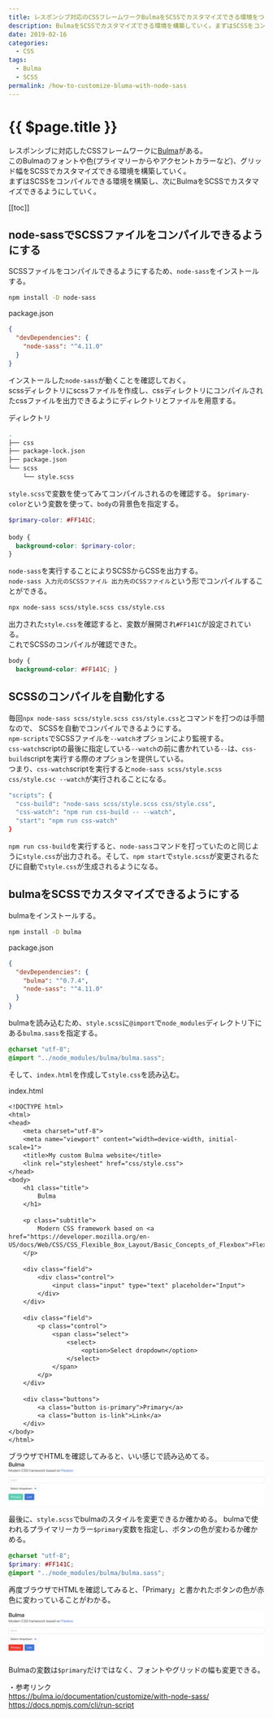 ```yaml
---
title: レスポンシブ対応のCSSフレームワークBulmaをSCSSでカスタマイズできる環境をつくる
description: BulmaをSCSSでカスタマイズできる環境を構築していく。まずはSCSSをコンパイルできるようにする。そして、BulmaをSCSSでカスタマイズできるようにしていく。
date: 2019-02-16
categories:
  - CSS
tags:
  - Bulma
  - SCSS  
permalink: /how-to-customize-bluma-with-node-sass
---
```

# {{ $page.title }}

<PostMeta/>

レスポンシブに対応したCSSフレームワークに[Bulma](https://bulma.io/)がある。  
このBulmaのフォントや色(プライマリーからやアクセントカラーなど)、グリッド幅をSCSSでカスタマイズできる環境を構築していく。  
まずはSCSSをコンパイルできる環境を構築し、次にBulmaをSCSSでカスタマイズできるようにしていく。

[[toc]]

## node-sassでSCSSファイルをコンパイルできるようにする
SCSSファイルをコンパイルできるようにするため、`node-sass`をインストールする。  

``` sh
npm install -D node-sass
```

package.json 
``` json
{
  "devDependencies": {
    "node-sass": "^4.11.0"
  }
}
```

インストールした`node-sass`が動くことを確認しておく。  
scssディレクトリにscssファイルを作成し、cssディレクトリにコンパイルされたcssファイルを出力できるようにディレクトリとファイルを用意する。

ディレクトリ
``` bash
.
├── css
├── package-lock.json
├── package.json
└── scss
    └── style.scss
```

`style.scss`で変数を使ってみてコンパイルされるのを確認する。
`$primary-color`という変数を使って、`body`の背景色を指定する。

``` scss
$primary-color: #FF141C;

body {
  background-color: $primary-color;
}
```

`node-sass`を実行することによりSCSSからCSSを出力する。  
`node-sass 入力元のSCSSファイル 出力先のCSSファイル`という形でコンパイルすることができる。
``` sh
npx node-sass scss/style.scss css/style.css
```

出力された`style.css`を確認すると、変数が展開され`#FF141C`が設定されている。  
これでSCSSのコンパイルが確認できた。
``` css
body {
  background-color: #FF141C; }
```

## SCSSのコンパイルを自動化する
毎回`npx node-sass scss/style.scss css/style.css`とコマンドを打つのは手間なので、
SCSSを自動でコンパイルできるようにする。  
`npm-scripts`でSCSSファイルを`--watch`オプションにより監視する。  
`css-watch`scriptの最後に指定している`--watch`の前に書かれている`--`は、`css-build`scriptを実行する際のオプションを提供している。  
つまり、`css-watch`scriptを実行すると`node-sass scss/style.scss css/style.csc --watch`が実行されることになる。

``` sh
"scripts": {
  "css-build": "node-sass scss/style.scss css/style.css",
  "css-watch": "npm run css-build -- --watch",
  "start": "npm run css-watch"
}
```

`npm run css-build`を実行すると、`node-sass`コマンドを打っていたのと同じように`style.css`が出力される。そして、`npm start`で`style.scss`が変更されるたびに自動で`style.css`が生成されるようになる。

## bulmaをSCSSでカスタマイズできるようにする
bulmaをインストールする。

``` sh
npm install -D bulma
```

package.json
``` json
{
  "devDependencies": {
    "bulma": "^0.7.4",
    "node-sass": "^4.11.0"
  }
}
```

bulmaを読み込むため、`style.scss`に`@import`で`node_modules`ディレクトリ下にある`bulma.sass`を指定する。

``` scss
@charset "utf-8";
@import "../node_modules/bulma/bulma.sass";
```

そして、`index.html`を作成して`style.css`を読み込む。

index.html
``` html{7}
<!DOCTYPE html>
<html>
<head>
    <meta charset="utf-8">
    <meta name="viewport" content="width=device-width, initial-scale=1">
    <title>My custom Bulma website</title>
    <link rel="stylesheet" href="css/style.css">
</head>
<body>
    <h1 class="title">
        Bulma
    </h1>

    <p class="subtitle">
        Modern CSS framework based on <a href="https://developer.mozilla.org/en-US/docs/Web/CSS/CSS_Flexible_Box_Layout/Basic_Concepts_of_Flexbox">Flexbox</a>
    </p>

    <div class="field">
        <div class="control">
            <input class="input" type="text" placeholder="Input">
        </div>
    </div>

    <div class="field">
        <p class="control">
            <span class="select">
                <select>
                    <option>Select dropdown</option>
                </select>
            </span>
        </p>
    </div>

    <div class="buttons">
        <a class="button is-primary">Primary</a>
        <a class="button is-link">Link</a>
    </div>
</body>
</html>
```

ブラウザでHTMLを確認してみると、いい感じで読み込めてる。
![Bulmaを読み込んだHTML](./bulma-site.png)


最後に、`style.scss`でbulmaのスタイルを変更できるか確かめる。
bulmaで使われるプライマリーカラー`$primary`変数を指定し、ボタンの色が変わるか確かめる。

``` scss
@charset "utf-8";
$primary: #FF141C;
@import "../node_modules/bulma/bulma.sass";
```

再度ブラウザでHTMLを確認してみると、「Primary」と書かれたボタンの色が赤色に変わっていることがわかる。

![Bulmaの色を変更したHTML](./bulma-site-changed.png)

Bulmaの変数は`$primary`だけではなく、フォントやグリッドの幅も変更できる。  

・参考リンク  
https://bulma.io/documentation/customize/with-node-sass/  
https://docs.npmjs.com/cli/run-script
